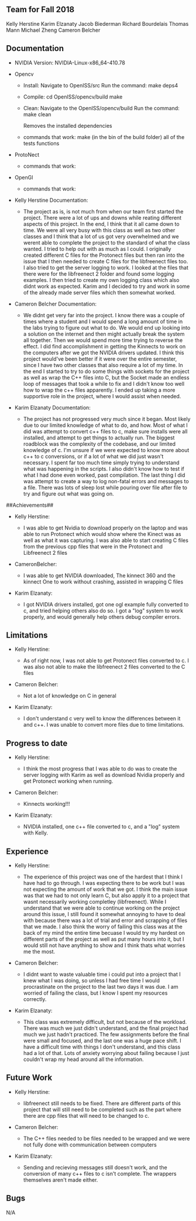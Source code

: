 ## Team for Fall 2018 ##

Kelly Herstine
Karim Elzanaty
Jacob Biederman
Richard Bourdelais
Thomas Mann
Michael Zheng
Cameron Belcher

## Documentation ##

* NVIDIA Version: NVIDIA-Linux-x86_64-410.78

* Opencv
	- Install:
		Navigate to OpenISS/src
		Run the command:
			make deps4
	- Compile:
		cd OpenISS/opencv/build
		make
	- Clean:
		Navigate to the OpenISS/opencv/build
		Run the command:
			make clean
		
		Removes the installed dependencies
	- commands that work:
		make
		(in the bin of the build folder)
			all of the tests functions
			
* ProtoNect
	- commands that work:
		
* OpenGl
	- commands that work:
		
	
* Kelly Herstine Documentation:
  - The project as is, is not much from when our team first started the project. There were a lot of ups and downs while
reating different aspects of this project. In the end, I think that it all came down to time. We were all very busy with
this class as well as two other classes and I think that a lot of us got very overwhelmed and we werent able to complete
the project to the standard of what the class wanted. I tried to help out with as much as I could. I originally created 
different C files for the Protonect files but then ran into the issue that I then needed to create C files for the libfreenect 
files too. I also tried to get the server logging to work. I looked at the files that there were for the libfreenect 2 folder
and found some logging examples. I then tried to create my own logging class which also didnt work as expected. Karim and I decided
to try and work in some of the already made server files which then somewhat worked.

* Cameron Belcher Documentation:
   - We didnt get very far into the project. I know there was a couple of times where a student and I would spend a long amount
of time in the labs trying to figure out what to do. We would end up looking into a solution on the internet and then might
actually break the system all together. Then we would spend more time trying to reverse the effect. I did find accomplishment
in getting the Kinnects to work on the computers after we got the NVIDIA drivers updated. I think this project would've
been better if it were over the entire semester, since I have two other classes that also require a lot of my time. In the
end I started to try to do some things with sockets for the project as well as wrap the C++ files into C, but the Socket made
an endless loop of messages that took a while to fix and I didn't know too well how to wrap the c++ files apparently. I
ended up taking a more supportive role in the project, where I would assist when needed.

* Karim Elzanaty Documentation:
   - The project has not progressed very much since it began. Most likely due to our limited knowledge of what to do, and how. 
Most of what I did was attempt to convert c++ files to c, make sure installs were all installed, and attempt to get things
to actually run. The biggest roadblock was the complexity of the codebase, and our limited knowledge of c. I'm unsure if we
were expected to know more about c++ to c conversions, or if a lot of what we did just wasn't necessary. I spent far too 
much time simply trying to understand what was happening in the scripts. I also didn't know how to test if what I had done 
even worked, past compilation. The last thing I did was attempt to create a way to log non-fatal errors and messages to a 
file. There was lots of sleep lost while pouring over file after file to try and figure out what was going on.

##Achievements##

* Kelly Herstine:
  - I was able to get Nvidia to download properly on the laptop and was able to run Protonect which would show where the Kinect was 
as well as what it was capturing. I was also able to start creating C files from the previous cpp files that were in the Protonect
and Libfreenect 2 files

* CameronBelcher:
  - I was able to get NVIDIA downloaded, The kinnect 360 and the kinnect One to work without crashing, assisted in wrapping C files

* Karim Elzanaty:
  - I got NVIDIA drivers installed, got one ogl example fully converted to c, and tried helping others also do so. I got a "log" system
to work properly, and would generally help others debug compiler errors. 

## Limitations ##

* Kelly Herstine:
  - As of right now, I was not able to get Protonect files converted to c. I was also not able to make the libfreenect 2 files converted to 
the C files

* Cameron Belcher:
  - Not a lot of knowledge on C in general

* Karim Elzanaty:
  - I don't understand c very well to know the differences between it and c++. I was unable to convert more files due to time limitations.

## Progress to date ##

* Kelly Herstine:
  - I think the most progress that I was able to do was to create the server logging with Karim as well as download Nvidia properly and 
get Protonect working when running.

* Cameron Belcher:
  - Kinnects working!!!

* Karim Elzanaty:
  - NVIDIA installed, one c++ file converted to c, and a "log" system with Kelly.

## Experience ##

* Kelly Herstine:
  - The experience of this project was one of the hardest that I think I have had to go through. I was expecting there to be work but I 
was not expecting the amount of work that we got. I think the main issue was that we had to not only learn C, but also apply it to 
a project that wasnt necessarily working completley (libfreenect). While I understand that we were able to continue working on the project
around this issue, I still found it somewhat annoying to have to deal with because there was a lot of trial and error and scrapping of files
that we made. I also think the worry of failing this class was at the back of my mind the entire time becuase I would try my hardest on
different parts of the project as well as put many hours into it, but I would still not have anything to show and I think thats what worries me the most.

* Cameron Belcher:
  - I didnt want to waste valuable time i could put into a project that I knew what I was doing, so unless I had free time I would 
procrastinate on the project to the last two days it was due. I am worried of failing the class, but I know I spent my resources correctly. 

* Karim Elzanaty:
  - This class was extremely difficult, but not because of the workload. There was much we just didn't understand, and the final project had much we just 
hadn't practiced. The few assignments before the final were small and focused, and the last one was a huge pace shift. I have a difficult time with things
I don't understand, and this class had a lot of that. Lots of anxiety worrying about failing because I just couldn't wrap my head around all the information.

## Future Work ##

* Kelly Herstine:
  - libfreenect still needs to be fixed. There are different parts of this project that will still need to be completed such as the part where there are
cpp files that will need to be changed to c.

* Cameron Belcher:
  - The C++ files needed to be files needed to be wrapped and we were not fully done with communication between computers

* Karim Elzanaty:
  - Sending and recieving messages still doesn't work, and the conversion of many c++ files to c isn't complete. The wrappers themselves aren't made either.

## Bugs ##

N/A



